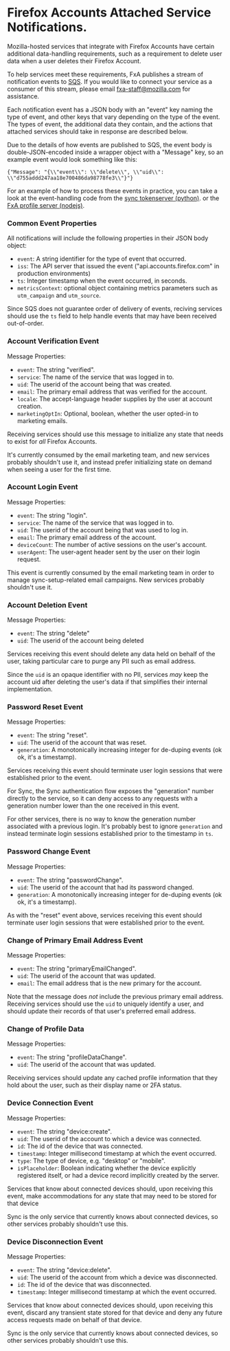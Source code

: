 # Firefox Accounts Attached Service Notifications.

Mozilla-hosted services that integrate with Firefox Accounts
have certain additional data-handling requirements,
such as a requirement to delete user data
when a user deletes their Firefox Account.

To help services meet these requirements,
FxA publishes a stream of notification events to
[SQS](https://aws.amazon.com/documentation/sqs/).
If you would like to connect your service
as a consumer of this stream,
please email fxa-staff@mozilla.com for assistance.

Each notification event has a JSON body
with an "event" key naming the type of event,
and other keys that vary
depending on the type of the event.
The types of event, the additional data they contain,
and the actions that attached services should take in response
are described below.

Due to the details of how events are published to SQS,
the event body is double-JSON-encoded
inside a wrapper object with a "Message" key,
so an example event would look something like this:

```
{"Message": "{\\"event\\": \\"delete\\", \\"uid\\": \\"d755addd247aa18e700486da98778fe3\\"}"}
```

For an example of how
to process these events in practice,
you can take a look at
the event-handling code from
the [sync tokenserver (python)](https://github.com/mozilla-services/tokenserver/blob/810117d/tokenserver/scripts/process_account_events.py).
or the [FxA profile server (nodejs)](https://github.com/mozilla/fxa-profile-server/blob/ce7a4d7/lib/events.js).


### Common Event Properties

All notifications will include the following properties
in their JSON body object:

* `event`: A string identifier for the type of event that occurred.
* `iss`: The API server that issued the event ("api.accounts.firefox.com" in production environments)
* `ts`: Integer timestamp when the event occurred, in seconds.
* `metricsContext`: optional object containing metrics parameters such as
  `utm_campaign` and `utm_source`.

Since SQS does not guarantee order of delivery of events,
reciving services should use the `ts` field
to help handle events
that may have been received out-of-order.


### Account Verification Event

Message Properties:

* `event`: The string "verified".
* `service`: The name of the service that was logged in to.
* `uid`: The userid of the account being that was created.
* `email`: The primary email address that was verified for the account.
* `locale`: The accept-language header supplies by the user at account creation.
* `marketingOptIn`: Optional, boolean, whether the user opted-in to marketing emails.

Receiving services should use this message to initialize any state
that needs to exist for *all* Firefox Accounts.

It's currently consumed by the email marketing team,
and new services probably shouldn't use it,
and instead prefer initializing state on demand
when seeing a user for the first time.


### Account Login Event

Message Properties:

* `event`: The string "login".
* `service`: The name of the service that was logged in to.
* `uid`: The userid of the account being that was used to log in.
* `email`: The primary email address of the account.
* `deviceCount`: The number of active sessions on the user's account.
* `userAgent`: The user-agent header sent by the user on their login request.

This event is currently consumed by the email marketing team
in order to manage sync-setup-related email campaigns.
New services probably shouldn't use it.


### Account Deletion Event

Message Properties:

* `event`: The string "delete"
* `uid`: The userid of the account being deleted

Services receiving this event
should delete any data
held on behalf of the user,
taking particular care to purge
any PII such as email address.

Since the `uid` is an opaque identifier with no PII,
services *may* keep the account uid
after deleting the user's data
if that simplifies their internal implementation.


### Password Reset Event

Message Properties:

* `event`: The string "reset".
* `uid`: The userid of the account that was reset.
* `generation`: A monotonically increasing integer for de-duping events (ok ok, it's a timestamp).

Services receiving this event should
terminate user login sessions
that were established prior to the event.

For Sync, the Sync authentication flow
exposes the "generation" number directly to the service,
so it can deny access to any requests with a generation number
lower than the one received in this event.

For other services,
there is no way to know the generation number
associated with a previous login.
It's probably best to ignore `generation`
and instead terminate login sessions
established prior to the timestamp in `ts`.


### Password Change Event

Message Properties:

* `event`: The string "passwordChange".
* `uid`: The userid of the account that had its password changed.
* `generation`: A monotonically increasing integer for de-duping events (ok ok, it's a timestamp).

As with the "reset" event above,
services receiving this event should
terminate user login sessions
that were established prior to the event.


### Change of Primary Email Address Event

Message Properties:

* `event`: The string "primaryEmailChanged".
* `uid`: The userid of the account that was updated.
* `email`: The email address that is the new primary for the account.

Note that the message does *not* include
the previous primary email address.
Receiving services should use the `uid`
to uniquely identify a user,
and should update their records
of that user's preferred email address.


### Change of Profile Data

Message Properties:

* `event`: The string "profileDataChange".
* `uid`: The userid of the account that was updated.

Receiving services should update any cached profile information
that they hold about the user,
such as their display name or 2FA status.


### Device Connection Event

Message Properties:

* `event`: The string "device:create".
* `uid`: The userid of the account to which a device was connected.
* `id`: The id of the device that was connected.
* `timestamp`: Integer millisecond timestamp at which the event occurred.
* `type`: The type of device, e.g. "desktop" or "mobile".
* `isPlaceholder`: Boolean indicating whether the device explicitly registered itself,
   or had a device record implicitly created by the server.

Services that know about connected devices should,
upon receiving this event,
make accommodations for any state
that may need to be stored for that device

Sync is the only service
that currently knows about connected devices,
so other services probably shouldn't use this.


### Device Disconnection Event

Message Properties:

* `event`: The string "device:delete".
* `uid`: The userid of the account from which a device was disconnected.
* `id`: The id of the device that was disconnected.
* `timestamp`: Integer millisecond timestamp at which the event occurred.

Services that know about connected devices should,
upon receiving this event,
discard any transient state stored for that device
and deny any future access requests
made on behalf of that device.

Sync is the only service
that currently knows about connected devices,
so other services probably shouldn't use this.
